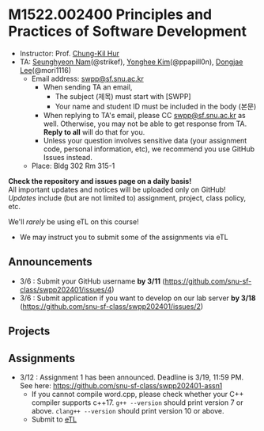 # M1522.002400 Principles and Practices of Software Development

- Instructor: Prof. [Chung-Kil Hur](http://sf.snu.ac.kr/gil.hur)
- TA: [Seunghyeon Nam](https://sf.snu.ac.kr/seunghyeon.nam/)(@strikef),
[Yonghee Kim](https://sf.snu.ac.kr/yonghee.kim/)(@ppapill0n),
[Dongjae Lee](https://sf.snu.ac.kr/dongjae.lee/)(@mori1116)
    + Email address: swpp@sf.snu.ac.kr
        * When sending TA an email,
            * The subject (제목) must start with [SWPP]
            * Your name and student ID must be included in the body (본문)
        * When replying to TA's email, please CC swpp@sf.snu.ac.kr as well.
          Otherwise, you may not be able to get response from TA.
          **Reply to all** will do that for you.
        * Unless your question involves sensitive data (your assignment code,
          personal information, etc), we recommend you use GitHub Issues
          instead.
    + Place: Bldg 302 Rm 315-1

**Check the repository and issues page on a daily basis!**  
All important updates and notices will be uploaded only on GitHub!  
*Updates* include (but are not limited to) assignment, project, class policy, etc.

We'll *rarely* be using eTL on this course!
* We may instruct you to submit some of the assignments via eTL

## Announcements 
* 3/6 : Submit your GitHub username **by 3/11** (https://github.com/snu-sf-class/swpp202401/issues/4)
* 3/6 : Submit application if you want to develop on our lab server **by 3/18**
(https://github.com/snu-sf-class/swpp202401/issues/2)

## Projects

## Assignments
* 3/12 : Assignment 1 has been announced. Deadline is 3/19, 11:59 PM.
See here: https://github.com/snu-sf-class/swpp202401-assn1
  * If you cannot compile word.cpp, please check whether your C++ compiler supports c++17.
    `g++ --version` should print version 7 or above. `clang++ --version` should print version 10 or above.
  * Submit to [eTL](https://myetl.snu.ac.kr/courses/258192/assignments/238592)
